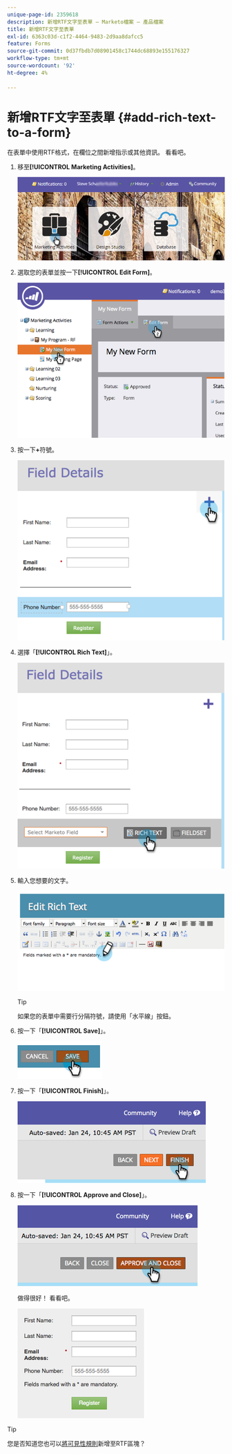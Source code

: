 ```yaml
---
unique-page-id: 2359618
description: 新增RTF文字至表單 — Marketo檔案 — 產品檔案
title: 新增RTF文字至表單
exl-id: 6363c03d-c1f2-4464-9483-2d9aa8dafcc5
feature: Forms
source-git-commit: 0d37fbdb7d08901458c1744dc68893e155176327
workflow-type: tm+mt
source-wordcount: '92'
ht-degree: 4%

---
```


# 新增RTF文字至表單 {#add-rich-text-to-a-form}

在表單中使用RTF格式，在欄位之間新增指示或其他資訊。 看看吧。

1. 移至&#x200B;**[!UICONTROL Marketing Activities]**。

   ![](assets/login-marketing-activities-2.png)

1. 選取您的表單並按一下&#x200B;**[!UICONTROL Edit Form]**。

   ![](assets/image2014-9-15-16-3a46-3a7.png)

1. 按一下&#x200B;**+**&#x200B;符號。

   ![](assets/image2014-9-15-16-3a46-3a43.png)

1. 選擇「**[!UICONTROL Rich Text]**」。

   ![](assets/image2014-9-15-16-3a47-3a9.png)

1. 輸入您想要的文字。

   ![](assets/image2014-9-15-16-3a47-3a20.png)

   >[!TIP]
   >
   >如果您的表單中需要行分隔符號，請使用「水平線」按鈕。

1. 按一下「**[!UICONTROL Save]**」。

   ![](assets/image2014-9-15-16-3a48-3a18.png)

1. 按一下「**[!UICONTROL Finish]**」。

   ![](assets/image2014-9-15-16-3a48-3a36.png)

1. 按一下「**[!UICONTROL Approve and Close]**」。

   ![](assets/image2014-9-15-16-3a48-3a51.png)

   做得很好！ 看看吧。

   ![](assets/image2014-9-15-16-3a48-3a58.png)

>[!TIP]
>
>您是否知道您也可以[將可見性規則](/help/marketo/product-docs/demand-generation/forms/form-fields/dynamically-toggle-visibility-of-a-form-field.md)新增至RTF區塊？

